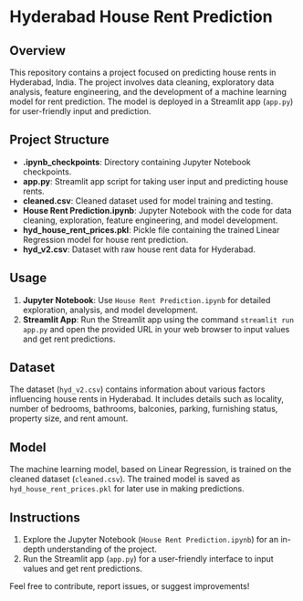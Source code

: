 # Hyderabad House Rent Prediction

## Overview
This repository contains a project focused on predicting house rents in Hyderabad, India. The project involves data cleaning, exploratory data analysis, feature engineering, and the development of a machine learning model for rent prediction. The model is deployed in a Streamlit app (`app.py`) for user-friendly input and prediction.

## Project Structure
- **.ipynb_checkpoints**: Directory containing Jupyter Notebook checkpoints.
- **app.py**: Streamlit app script for taking user input and predicting house rents.
- **cleaned.csv**: Cleaned dataset used for model training and testing.
- **House Rent Prediction.ipynb**: Jupyter Notebook with the code for data cleaning, exploration, feature engineering, and model development.
- **hyd_house_rent_prices.pkl**: Pickle file containing the trained Linear Regression model for house rent prediction.
- **hyd_v2.csv**: Dataset with raw house rent data for Hyderabad.

## Usage
1. **Jupyter Notebook**: Use `House Rent Prediction.ipynb` for detailed exploration, analysis, and model development.
2. **Streamlit App**: Run the Streamlit app using the command `streamlit run app.py` and open the provided URL in your web browser to input values and get rent predictions.

## Dataset
The dataset (`hyd_v2.csv`) contains information about various factors influencing house rents in Hyderabad. It includes details such as locality, number of bedrooms, bathrooms, balconies, parking, furnishing status, property size, and rent amount.

## Model
The machine learning model, based on Linear Regression, is trained on the cleaned dataset (`cleaned.csv`). The trained model is saved as `hyd_house_rent_prices.pkl` for later use in making predictions.

## Instructions
1. Explore the Jupyter Notebook (`House Rent Prediction.ipynb`) for an in-depth understanding of the project.
2. Run the Streamlit app (`app.py`) for a user-friendly interface to input values and get rent predictions.

Feel free to contribute, report issues, or suggest improvements!
